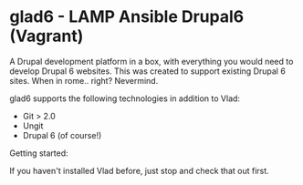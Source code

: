 glad6 - LAMP Ansible Drupal6 (Vagrant)
==================================

A Drupal development platform in a box, with everything you would need to develop Drupal 6 websites. This was created to support existing Drupal 6 sites. When in rome.. right? Nevermind.

glad6 supports the following technologies in addition to Vlad:

* Git > 2.0
* Ungit
* Drupal 6 (of course!)


Getting started:

If you haven't installed Vlad before, just stop and check that out first.
